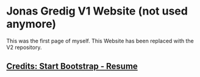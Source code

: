 # Jonas Gredig V1 Website (not used anymore)

This was the first page of myself. This Website has been replaced with the V2 repository.

## [Credits: Start Bootstrap - Resume](https://startbootstrap.com/template-overviews/resume/)
